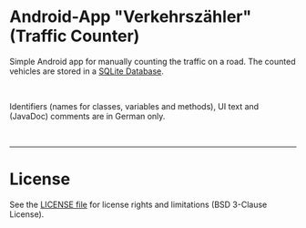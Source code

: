 # Android-App "Verkehrszähler" (Traffic Counter)


Simple Android app for manually counting the traffic on a road. 
The counted vehicles are stored in a [SQLite Database](https://developer.android.com/training/data-storage/sqlite).

<br>

Identifiers (names for classes, variables and methods), UI text and (JavaDoc) comments are in German only.

<br>

----
# License

See the [LICENSE file](LICENSE.md) for license rights and limitations (BSD 3-Clause License).
